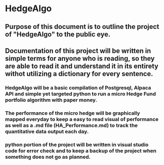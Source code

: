 # HedgeAlgo

## Purpose of this document is to outline the project of "HedgeAlgo" to the public eye. 

## Documentation of this project will be written in simple terms for anyone who is reading, so they are able to read it and understand it in its entirety withot utilizing a dictionary for every sentence.

### HedgeAlgo will be a basic compilation of Postgresql, Alpaca API and simple yet targeted python to run a micro Hedge Fund portfolio algorithm with paper money.
### The performance of the micro hedge will be graphically mapped everyday to keep a easy to read visual of performance as well as a .md file (HA_Performance.md) to track the quantitative data output each day. 
### python portion of the project will be written in visual studio code for error check and to keep a backup of the project when something does not go as planned. 
 
